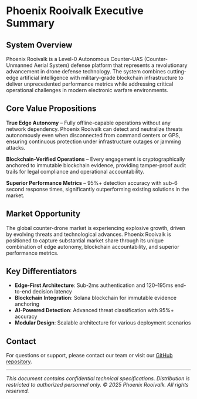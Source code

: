 # Phoenix Rooivalk Executive Summary

## System Overview

Phoenix Rooivalk is a Level-0 Autonomous Counter-UAS (Counter-Unmanned Aerial
System) defense platform that represents a revolutionary advancement in drone
defense technology. The system combines cutting-edge artificial intelligence
with military-grade blockchain infrastructure to deliver unprecedented
performance metrics while addressing critical operational challenges in modern
electronic warfare environments.

## Core Value Propositions

**True Edge Autonomy** – Fully offline-capable operations without any network
dependency. Phoenix Rooivalk can detect and neutralize threats autonomously even
when disconnected from command centers or GPS, ensuring continuous protection
under infrastructure outages or jamming attacks.

**Blockchain-Verified Operations** – Every engagement is cryptographically
anchored to immutable blockchain evidence, providing tamper-proof audit trails
for legal compliance and operational accountability.

**Superior Performance Metrics** – 95%+ detection accuracy with sub-6 second
response times, significantly outperforming existing solutions in the market.

## Market Opportunity

The global counter-drone market is experiencing explosive growth, driven by
evolving threats and technological advances. Phoenix Rooivalk is positioned to
capture substantial market share through its unique combination of edge
autonomy, blockchain accountability, and superior performance metrics.

## Key Differentiators

- **Edge-First Architecture**: Sub-2ms authentication and 120–195ms end-to-end
  decision latency
- **Blockchain Integration**: Solana blockchain for immutable evidence anchoring
- **AI-Powered Detection**: Advanced threat classification with 95%+ accuracy
- **Modular Design**: Scalable architecture for various deployment scenarios

## Contact

For questions or support, please contact our team or visit our
[GitHub repository](https://github.com/JustAGhosT/PhoenixRooivalk).

---

_This document contains confidential technical specifications. Distribution is
restricted to authorized personnel only. © 2025 Phoenix Rooivalk. All rights
reserved._
